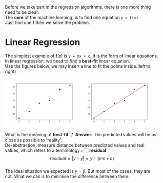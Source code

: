 Before we take part in the regression algorithms, there is one more thing need to be clear.  
The **core** of the machine learning, is to find one equation  `y = f(x)`   
Just find one f then we solve the problem.  

# Linear Regression
The simplest example of f(x) is `y = mx + c`. It is the form of linear equations.  
In linear regression, we need to find a **best-fit** linear equation.  
Use the figures below, we may insert a line to fit the points inside.(left to right)
<center><img src="/lg.jpg" alt=""></center>  

What is the meaning of **best-fit** ？
**Answer:**  The predicted values will be as close as possible to 'reality'.  
De-abstraction, measure distance between predicted values and real values, which refers to a terminology 👉🏻 **residual**  
$$residual = |y - \hat{y}| = y - (mx + c)$$  
The ideal situation we expected is $y = \hat{y}$. But most of the cases, they are not. What we can is to minimise the difference between them.


